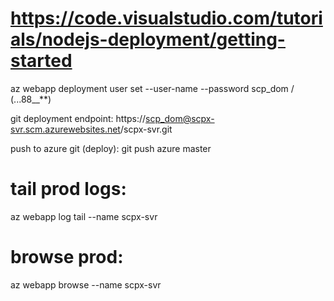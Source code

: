 # https://code.visualstudio.com/tutorials/nodejs-deployment/getting-started

az webapp deployment user set --user-name <UserName> --password <Password>
scp_dom / (...88__**)

git deployment endpoint: https://scp_dom@scpx-svr.scm.azurewebsites.net/scpx-svr.git

push to azure git (deploy):
git push azure master

# tail prod logs: 
az webapp log tail --name scpx-svr

# browse prod:
az webapp browse --name scpx-svr

